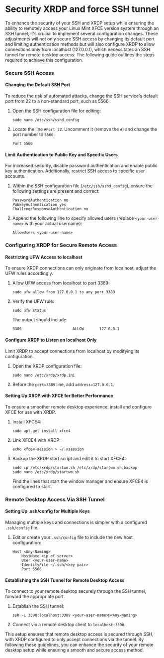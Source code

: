 # Security XRDP and force SSH tunnel

To enhance the security of your SSH and XRDP setup while ensuring the ability to remotely access your Linux Mint XFCE version system through an SSH tunnel, it's crucial to implement several configuration changes. These adjustments will not only secure SSH access by changing its default port and limiting authentication methods but will also configure XRDP to allow connections only from localhost (127.0.0.1), which necessitates an SSH tunnel for remote desktop access. The following guide outlines the steps required to achieve this configuration.

### Secure SSH Access

#### Changing the Default SSH Port

To reduce the risk of automated attacks, change the SSH service's default port from 22 to a non-standard port, such as 5566.

1. Open the SSH configuration file for editing:
    ```
    sudo nano /etc/ssh/sshd_config
    ```

2. Locate the line `#Port 22`. Uncomment it (remove the `#`) and change the port number to `5566`:
    ```
    Port 5566
    ```

#### Limit Authentication to Public Key and Specific Users

For increased security, disable password authentication and enable public key authentication. Additionally, restrict SSH access to specific user accounts.

1. Within the SSH configuration file (`/etc/ssh/sshd_config`), ensure the following settings are present and correct:
    ```
    PasswordAuthentication no
    PubkeyAuthentication yes
    ChallengeResponseAuthentication no
    ```

2. Append the following line to specify allowed users (replace `<your-user-name>` with your actual username):
    ```
    AllowUsers <your-user-name>
    ```

### Configuring XRDP for Secure Remote Access

#### Restricting UFW Access to localhost

To ensure XRDP connections can only originate from localhost, adjust the UFW rules accordingly.

1. Allow UFW access from localhost to port 3389:
    ```
    sudo ufw allow from 127.0.0.1 to any port 3389
    ```

2. Verify the UFW rule:
    ```
    sudo ufw status
    ```

    The output should include:
    ```
    3389                       ALLOW       127.0.0.1
    ```

#### Configure XRDP to Listen on localhost Only

Limit XRDP to accept connections from localhost by modifying its configuration.

1. Open the XRDP configuration file:
    ```
    sudo nano /etc/xrdp/xrdp.ini
    ```

2. Before the `port=3389` line, add `address=127.0.0.1`.

#### Setting Up XRDP with XFCE for Better Performance

To ensure a smoother remote desktop experience, install and configure XFCE for use with XRDP.

1. Install XFCE4:
    ```
    sudo apt-get install xfce4
    ```

2. Link XFCE4 with XRDP:
    ```
    echo xfce4-session > ~/.xsession
    ```

3. Backup the XRDP start script and edit it to start XFCE4:
    ```
    sudo cp /etc/xrdp/startwm.sh /etc/xrdp/startwm.sh.backup
    sudo nano /etc/xrdp/startwm.sh
    ```
   
    Find the lines that start the window manager and ensure XFCE4 is configured to start.

### Remote Desktop Access Via SSH Tunnel

#### Setting Up .ssh/config for Multiple Keys

Managing multiple keys and connections is simpler with a configured `.ssh/config` file.

1. Edit or create your `.ssh/config` file to include the new host configuration:
    ```
    Host <Any-Naming>
        HostName <ip of server>
        User <your-user-name>
        IdentityFile ~/.ssh/<key pair>
        Port 5566
    ```

#### Establishing the SSH Tunnel for Remote Desktop Access

To connect to your remote desktop securely through the SSH tunnel, forward the appropriate port.

1. Establish the SSH tunnel:
    ```
    ssh -L 3390:localhost:3389 <your-user-name>@<Any-Naming>
    ```

2. Connect via a remote desktop client to `localhost:3390`.

This setup ensures that remote desktop access is secured through SSH, with XRDP configured to only accept connections via the tunnel. By following these guidelines, you can enhance the security of your remote desktop setup while ensuring a smooth and secure access method.